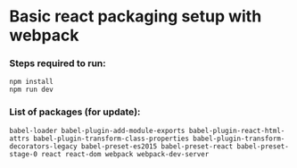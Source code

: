# Basic react packaging setup with webpack

### Steps required to run:

```
npm install
npm run dev
```

### List of packages (for update):

```
babel-loader babel-plugin-add-module-exports babel-plugin-react-html-attrs babel-plugin-transform-class-properties babel-plugin-transform-decorators-legacy babel-preset-es2015 babel-preset-react babel-preset-stage-0 react react-dom webpack webpack-dev-server
```
